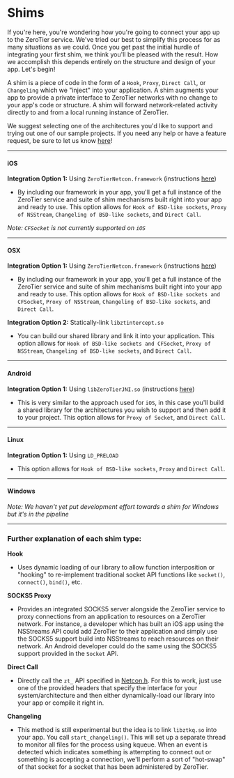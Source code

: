 Shims
====

If you're here, you're wondering how you're going to connect your app up to the ZeroTier service. We've tried our best to simplify this process for as many situations as we could. Once you get past the initial hurdle of integrating your first shim, we think you'll be pleased with the result. How we accomplish this depends entirely on the structure and design of your app. Let's begin!

A shim is a piece of code in the form of a `Hook`, `Proxy`, `Direct Call`, or `Changeling` which we "inject" into your application. A shim augments your app to provide a private interface to ZeroTier networks with no change to your app's code or structure. A shim will forward network-related activity directly to and from a local running instance of ZeroTier.

We suggest selecting one of the architectures you'd like to support and trying out one of our sample projects. If you need any help or have a feature request, be sure to let us know [here](https://www.zerotier.com/community/)!

***
#### iOS

**Integration Option 1:** Using `ZeroTierNetcon.framework` (instructions [here](doc/netcon/ios_and_ztnc.md))
- By including our framework in your app, you'll get a full instance of the ZeroTier service and suite of shim mechanisms built right into your app and ready to use. This option allows for `Hook of BSD-like sockets`, `Proxy of NSStream`, `Changeling of BSD-like sockets`, and `Direct Call`.

*Note: `CFSocket` is not currently supported on `iOS`*

***
#### OSX

**Integration Option 1:** Using `ZeroTierNetcon.framework` (instructions [here](doc/netcon/ios_and_ztnc.md))
- By including our framework in your app, you'll get a full instance of the ZeroTier service and suite of shim mechanisms built right into your app and ready to use. This option allows for `Hook of BSD-like sockets and CFSocket`, `Proxy of NSStream`, `Changeling of BSD-like sockets`, and `Direct Call`.

**Integration Option 2:** Statically-link `libztintercept.so`
- You can build our shared library and link it into your application. This option allows for `Hook of BSD-like sockets and CFSocket`, `Proxy of NSStream`, `Changeling of BSD-like sockets`, and `Direct Call`.

***
#### Android

**Integration Option 1:** Using `libZeroTierJNI.so` (instructions [here](doc/netcon/android_and_ztnc.md))
- This is very similar to the approach used for `iOS`, in this case you'll build a shared library for the architectures you wish to support and then add it to your project. This option allows for `Proxy of Socket`, and `Direct Call`.

***
#### Linux

**Integration Option 1:** Using `LD_PRELOAD`
- This option allows for `Hook of BSD-like sockets`, `Proxy` and `Direct Call`.

***

#### Windows
*Note: We haven't yet put development effort towards a shim for Windows but it's in the pipeline*

***  


### Further explanation of each shim type:

**Hook**
- Uses dynamic loading of our library to allow function interposition or "hooking" to re-implement traditional socket API functions like `socket()`, `connect()`, `bind()`, etc.

**SOCKS5 Proxy**
- Provides an integrated SOCKS5 server alongside the ZeroTier service to proxy connections from an application to resources on a ZeroTier network. For instance, a developer which has built an iOS app using the NSStreams API could add ZeroTier to their application and simply use the SOCKS5 support build into NSStreams to reach resources on their network. An Android developer could do the same using the SOCKS5 support provided in the `Socket` API.

**Direct Call**
- Directly call the `zt_` API specified in [Netcon.h](netcon/Netcon.h). For this to work, just use one of the provided headers that specify the interface for your system/architecture and then either dynamically-load our library into your app or compile it right in. 

**Changeling**
- This method is still experimental but the idea is to link `libztkq.so` into your app. You call `start_changeling()`. This will set up a separate thread to monitor all files for the process using kqueue. When an event is detected which indicates something is attempting to connect out or something is accepting a connection, we'll perform a sort of "hot-swap" of that socket for a socket that has been administered by ZeroTier.